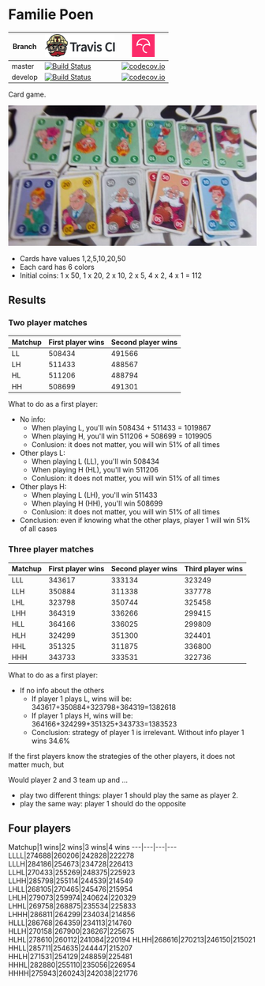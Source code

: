 # Familie Poen

Branch|[![Travis CI logo](TravisCI.png)](https://travis-ci.org)|[![Codecov logo](Codecov.png)](https://www.codecov.io)
---|---|---
master|[![Build Status](https://travis-ci.org/richelbilderbeek/familie_poen.svg?branch=master)](https://travis-ci.org/richelbilderbeek/familie_poen) | [![codecov.io](https://codecov.io/github/richelbilderbeek/familie_poen/coverage.svg?branch=master)](https://codecov.io/github/richelbilderbeek/familie_poen?branch=master)
develop|[![Build Status](https://travis-ci.org/richelbilderbeek/familie_poen.svg?branch=develop)](https://travis-ci.org/richelbilderbeek/familie_poen) | [![codecov.io](https://codecov.io/github/richelbilderbeek/familie_poen/coverage.svg?branch=develop)](https://codecov.io/github/richelbilderbeek/familie_poen?branch=develop)

Card game.

![Cards](Cards.jpg)

 * Cards have values 1,2,5,10,20,50
 * Each card has 6 colors
 * Initial coins: 1 x 50, 1 x 20, 2 x 10, 2 x 5, 4 x 2, 4 x 1 = 112

## Results

### Two player matches

Matchup|First player wins|Second player wins
---|---|---
LL|508434|491566
LH|511433|488567
HL|511206|488794
HH|508699|491301

What to do as a first player:

 * No info: 
    * When playing L, you'll win 508434 + 511433 = 1019867
    * When playing H, you'll win 511206 + 508699 = 1019905
    * Conlusion: it does not matter, you will win 51% of all times
 * Other plays L:
    * When playing L (LL), you'll win 508434 
    * When playing H (HL), you'll win 511206   
    * Conlusion: it does not matter, you will win 51% of all times
 * Other plays H:
    * When playing L (LH), you'll win 511433 
    * When playing H (HH), you'll win 508699    
    * Conlusion: it does not matter, you will win 51% of all times
 * Conclusion: even if knowing what the other plays, player
   1 will win 51% of all cases

### Three player matches

Matchup|First player wins|Second player wins|Third player wins
---|---|---|---
LLL|343617|333134|323249
LLH|350884|311338|337778
LHL|323798|350744|325458
LHH|364319|336266|299415
HLL|364166|336025|299809
HLH|324299|351300|324401
HHL|351325|311875|336800
HHH|343733|333531|322736

What to do as a first player:
  * If no info about the others
    * If player 1 plays L, wins will be: 343617+350884+323798+364319=1382618
    * If player 1 plays H, wins will be: 364166+324299+351325+343733=1383523
    * Conclusion: strategy of player 1 is irrelevant. Without info player 1 wins 34.6%

If the first players know the strategies of the other players,
it does not matter much, but

Would player 2 and 3 team up and ...
 
  * play two different things: player 1 should play the same as player 2.
  * play the same way: player 1 should do the opposite


## Four players

Matchup|1 wins|2 wins|3 wins|4 wins
---|---|---|---
LLLL|274688|260206|242828|222278
LLLH|284186|254673|234728|226413
LLHL|270433|255269|248375|225923
LLHH|285798|255114|244539|214549
LHLL|268105|270465|245476|215954
LHLH|279073|259974|240624|220329
LHHL|269758|268875|235534|225833
LHHH|286811|264299|234034|214856
HLLL|286768|264359|234113|214760
HLLH|270158|267900|236267|225675
HLHL|278610|260112|241084|220194
HLHH|268616|270213|246150|215021
HHLL|285711|254635|244447|215207
HHLH|271531|254129|248859|225481
HHHL|282880|255110|235056|226954
HHHH|275943|260243|242038|221776
